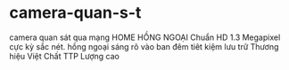 # camera-quan-s-t
 camera quan sát qua mạng HOME HỒNG NGOẠI Chuẩn HD 1.3 Megapixel   cực kỳ sắc nét. hồng ngoại sáng rõ vào ban đêm tiêt kiệm lưu trữ Thương hiệu Việt Chất TTP Lượng cao
